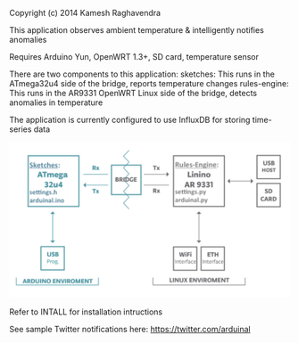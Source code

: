 Copyright (c) 2014 Kamesh Raghavendra

This application observes ambient temperature & intelligently notifies anomalies

Requires Arduino Yun, OpenWRT 1.3+, SD card, temperature sensor

There are two components to this application:
sketches: This runs in the ATmega32u4 side of the bridge, reports temperature changes
rules-engine: This runs in the AR9331 OpenWRT Linux side of the bridge, detects anomalies in temperature

The application is currently configured to use InfluxDB for storing time-series data

![architecture](img/architecture.jpg)

Refer to INTALL for installation intructions

See sample Twitter notifications here: https://twitter.com/arduinal
